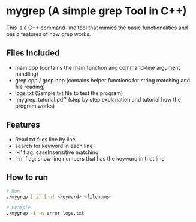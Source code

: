 # mygrep (A simple grep Tool in C++)
This is a C++ command-line tool that mimics the basic functionalities and basic features of how grep works.

## Files Included
- main.cpp (contains the main function and command-line argument handling)
- grep.cpp / grep.hpp (contains helper functions for string matching and file reading)
- logs.txt (Sample txt file to test the program)
- 'mygrep_tutorial.pdf' (step by step explanation and tutorial how the program works)

## Features
- Read txt files line by line
- search for keyword in each line
- '-i' flag: caseInsensitive matching
- '-n' flag: show line numbers that has the keyword in that line

## How to run
```bash
# Run
./mygrep [-i] [-n] <keyword> <filename>

# Example
./mygrep -i -n error logs.txt
